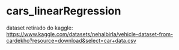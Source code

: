 # cars_linearRegression

dataset retirado do kaggle: 
https://www.kaggle.com/datasets/nehalbirla/vehicle-dataset-from-cardekho?resource=download&select=car+data.csv